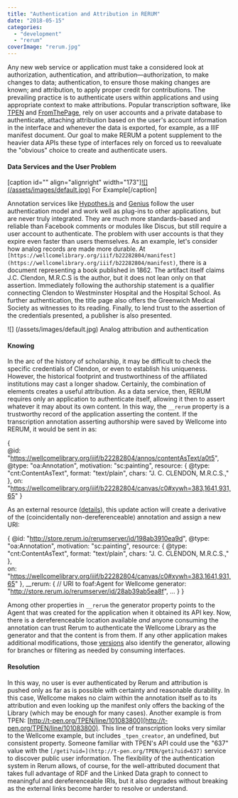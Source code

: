 ```yaml
---
title: "Authentication and Attribution in RERUM"
date: "2018-05-15"
categories: 
  - "development"
  - "rerum"
coverImage: "rerum.jpg"
---
```


Any new web service or application must take a considered look at authorization, authentication, and attribution—authorization, to make changes to data; authentication, to ensure those making changes are known; and attribution, to apply proper credit for contributions. The prevailing practice is to authenticate users within applications and using appropriate context to make attributions. Popular transcription software, like [TPEN](http://t-pen.org) and [FromThePage](https://fromthepage.com/), rely on user accounts and a private database to authenticate, attaching attribution based on the user's account information in the interface and whenever the data is exported, for example, as a IIIF manifest document. Our goal to make RERUM a potent supplement to the heavier data APIs these type of interfaces rely on forced us to reevaluate the "obvious" choice to create and authenticate users.

#### Data Services and the User Problem

[caption id="" align="alignright" width="173"][![] (/assets/images/default.jpg)](https://dlcs.io/iiif-img/wellcome/1/a93ab63e-a827-45a1-b6d4-73224f09d455/full/full/0/default.jpg) For Example[/caption]

Annotation services like [Hypothes.is](http://hypothes.is) and [Genius](https://genius.com/web-annotator) follow the user authentication model and work well as plug-ins to other applications, but are never truly integrated. They are much more standards-based and reliable than Facebook comments or modules like Discus, but still require a user account to authenticate. The problem with user accounts is that they expire even faster than users themselves. As an example, let's consider how analog records are made more durable. At `[https://wellcomelibrary.org/iiif/b22282804/manifest](https://wellcomelibrary.org/iiif/b22282804/manifest)`, there is a document representing a book published in 1862. The artifact itself claims J.C. Clendon, M.R.C.S is the author, but it does not lean only on that assertion. Immediately following the authorship statement is a qualifier connecting Clendon to Westminster Hospital and the Hospital School. As further authentication, the title page also offers the Greenwich Medical Society as witnesses to its reading. Finally, to lend trust to the assertion of the credentials presented, a publisher is also presented.

![] (/assets/images/default.jpg) Analog attribution and authentication

#### Knowing

In the arc of the history of scholarship, it may be difficult to check the specific credentials of Clendon, or even to establish his uniqueness. However, the historical footprint and trustworthiness of the affiliated institutions may cast a longer shadow. Certainly, the combination of elements creates a useful attribution. As a data service, then, RERUM requires only an application to authenticate itself, allowing it then to assert whatever it may about its own content. In this way, the `__rerum` property is a trustworthy record of the application asserting the content. If the transcription annotation asserting authorship were saved by Wellcome into RERUM, it would be sent in as:

{    
    @id: "https://wellcomelibrary.org/iiif/b22282804/annos/contentAsText/a0t5",
    @type: "oa:Annotation",
    motivation: "sc:painting",
    resource: {
        @type: "cnt:ContentAsText",
        format: "text/plain",
        chars: "J. C. CLENDON, M.R.C.S.,"
    },
    on: "https://wellcomelibrary.org/iiif/b22282804/canvas/c0#xywh=383,1641,931,65"
}

As an external resource ([details](https://blog.ongcdh.org/development/editing-remote-objects-in-rerum/)), this update action will create a derivative of the (coincidentally non-dereferenceable) annotation and assign a new URI:

{
    @id: "http://store.rerum.io/rerumserver/id/198ab3910ea9d",
    @type: "oa:Annotation",
    motivation: "sc:painting",
    resource: {
       @type: "cnt:ContentAsText", 
       format: "text/plain", 
       chars: "J. C. CLENDON, M.R.C.S.," },        
       on: "https://wellcomelibrary.org/iiif/b22282804/canvas/c0#xywh=383,1641,931,65"
    },
    __rerum: {
        // URI to foaf:Agent for Wellcome
        generator: "http://store.rerum.io/rerumserver/id/28ab39ab5ea8f",
    ... }
}

Among other properties in `__rerum`  the generator property points to the Agent that was created for the application when it obtained its API key. Now, there is a dereferenceable location available _and_ anyone consuming the annotation can trust Rerum to authenticate the Wellcome Library as the generator and that the content is from them. If any other application makes additional modifications, those [versions](https://blog.ongcdh.org/development/versioning-in-rerum/) also identify the generator, allowing for branches or filtering as needed by consuming interfaces.

#### Resolution

In this way, no user is ever authenticated by Rerum and attribution is pushed only as far as is possible with certainty and reasonable durability. In this case, Wellcome makes no claim within the annotation itself as to its attribution and even looking up the manifest only offers the backing of the Library (which may be enough for many cases). Another example is from TPEN: [http://t-pen.org/TPEN/line/101083800](http://t-pen.org/TPEN/line/101083800). This line of transcription looks very similar to the Wellcome example, but includes `_tpen_creator`, an undefined, but consistent property. Someone familiar with TPEN's API could use the "637" value with the `[/geti?uid=](http://t-pen.org/TPEN/geti?uid=637)` service to discover public user information. The flexibility of the authentication system in Rerum allows, of course, for the well-attributed document that takes full advantage of RDF and the Linked Data graph to connect to meaningful and dereferenceable IRIs, but it also degrades without breaking as the external links become harder to resolve or understand.
